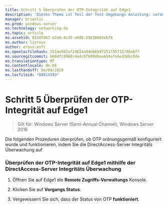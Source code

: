 ```yaml
---
title: Schritt 5 Überprüfen der OTP-Integrität auf Edge1
description: 'Dieses Thema ist Teil der Test Umgebungs Anleitung: veranschaulichen von DirectAccess mit OTP-Authentifizierung und RSA SecurID für Windows Server 2016'
manager: brianlic
ms.prod: windows-server
ms.technology: networking-da
ms.topic: article
ms.assetid: 013df067-e2a0-4cd5-a08b-29238663ebf8
ms.author: lizross
author: eross-msft
ms.openlocfilehash: 2514e507af24654a94e66b97251755f15740a6f7
ms.sourcegitcommit: b00d7c8968c4adc8f699dbee694afe6ed36bc9de
ms.translationtype: MT
ms.contentlocale: de-DE
ms.lasthandoff: 04/08/2020
ms.locfileid: "80814593"
---
```

# <a name="step-5-verify-otp-health-on-edge1"></a>Schritt 5 Überprüfen der OTP-Integrität auf Edge1

>Gilt für: Windows Server (Semi-Annual Channel), Windows Server 2016

Die folgenden Prozeduren überprüfen, ob OTP ordnungsgemäß konfiguriert wurde und funktionieren, indem Sie die DirectAccess-Server Integritäts Überwachung auf  
  
### <a name="verify-otp-health-on-edge1-using-directaccess-server-health-monitoring"></a>Überprüfen der OTP-Integrität auf Edge1 mithilfe der DirectAccess-Server Integritäts Überwachung  
  
1.  Öffnen Sie auf Edge1 die **Remote Zugriffs-Verwaltungs** Konsole.  
  
2.  Klicken Sie auf **Vorgangs Status**.  
  
3.  Vergewissern Sie sich, dass der Status von OTP **funktioniert**.  
  


